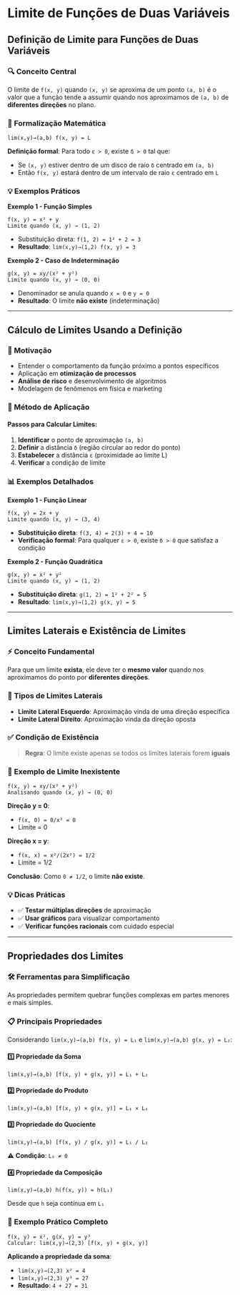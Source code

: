 # Limite de Funções de Duas Variáveis

## Definição de Limite para Funções de Duas Variáveis

### 🔍 Conceito Central
O limite de `f(x, y)` quando `(x, y)` se aproxima de um ponto `(a, b)` é o valor que a função tende a assumir quando nos aproximamos de `(a, b)` de **diferentes direções** no plano.

### 📐 Formalização Matemática
```
lim(x,y)→(a,b) f(x, y) = L
```

**Definição formal**: Para todo `ε > 0`, existe `δ > 0` tal que:
- Se `(x, y)` estiver dentro de um disco de raio `δ` centrado em `(a, b)`
- Então `f(x, y)` estará dentro de um intervalo de raio `ε` centrado em `L`

### 💡 Exemplos Práticos

**Exemplo 1 - Função Simples**
```
f(x, y) = x² + y
Limite quando (x, y) → (1, 2)
```
- Substituição direta: `f(1, 2) = 1² + 2 = 3`
- **Resultado**: `lim(x,y)→(1,2) f(x, y) = 3`

**Exemplo 2 - Caso de Indeterminação**
```
g(x, y) = xy/(x² + y²)
Limite quando (x, y) → (0, 0)
```
- Denominador se anula quando `x = 0` e `y = 0`
- **Resultado**: O limite **não existe** (indeterminação)

---

## Cálculo de Limites Usando a Definição

### 🎯 Motivação
- Entender o comportamento da função próximo a pontos específicos
- Aplicação em **otimização de processos**
- **Análise de risco** e desenvolvimento de algoritmos
- Modelagem de fenômenos em física e marketing

### 🔧 Método de Aplicação

#### Passos para Calcular Limites:
1. **Identificar** o ponto de aproximação `(a, b)`
2. **Definir** a distância `δ` (região circular ao redor do ponto)
3. **Estabelecer** a distância `ε` (proximidade ao limite L)
4. **Verificar** a condição de limite

### 📊 Exemplos Detalhados

**Exemplo 1 - Função Linear**
```
f(x, y) = 2x + y
Limite quando (x, y) → (3, 4)
```
- **Substituição direta**: `f(3, 4) = 2(3) + 4 = 10`
- **Verificação formal**: Para qualquer `ε > 0`, existe `δ > 0` que satisfaz a condição

**Exemplo 2 - Função Quadrática**
```
g(x, y) = x² + y²
Limite quando (x, y) → (1, 2)
```
- **Substituição direta**: `g(1, 2) = 1² + 2² = 5`
- **Resultado**: `lim(x,y)→(1,2) g(x, y) = 5`

---

## Limites Laterais e Existência de Limites

### ⚡ Conceito Fundamental
Para que um limite **exista**, ele deve ter o **mesmo valor** quando nos aproximamos do ponto por **diferentes direções**.

### 🧭 Tipos de Limites Laterais
- **Limite Lateral Esquerdo**: Aproximação vinda de uma direção específica
- **Limite Lateral Direito**: Aproximação vinda da direção oposta

### ✅ Condição de Existência
> **Regra**: O limite existe apenas se todos os limites laterais forem **iguais**

### 🚨 Exemplo de Limite Inexistente
```
f(x, y) = xy/(x² + y²)
Analisando quando (x, y) → (0, 0)
```

**Direção y = 0**:
- `f(x, 0) = 0/x² = 0`
- Limite = 0

**Direção x = y**:
- `f(x, x) = x²/(2x²) = 1/2`
- Limite = 1/2

**Conclusão**: Como `0 ≠ 1/2`, o limite **não existe**.

### 💡 Dicas Práticas
- ✅ **Testar múltiplas direções** de aproximação
- ✅ **Usar gráficos** para visualizar comportamento
- ✅ **Verificar funções racionais** com cuidado especial

---

## Propriedades dos Limites

### 🛠️ Ferramentas para Simplificação
As propriedades permitem quebrar funções complexas em partes menores e mais simples.

### 📋 Principais Propriedades

Considerando `lim(x,y)→(a,b) f(x, y) = L₁` e `lim(x,y)→(a,b) g(x, y) = L₂`:

#### 1️⃣ **Propriedade da Soma**
```
lim(x,y)→(a,b) [f(x, y) + g(x, y)] = L₁ + L₂
```

#### 2️⃣ **Propriedade do Produto**
```
lim(x,y)→(a,b) [f(x, y) × g(x, y)] = L₁ × L₂
```

#### 3️⃣ **Propriedade do Quociente**
```
lim(x,y)→(a,b) [f(x, y) / g(x, y)] = L₁ / L₂
```
⚠️ **Condição**: `L₂ ≠ 0`

#### 4️⃣ **Propriedade da Composição**
```
lim(x,y)→(a,b) h(f(x, y)) = h(L₁)
```
Desde que `h` seja contínua em `L₁`

### 🧮 Exemplo Prático Completo
```
f(x, y) = x², g(x, y) = y³
Calcular: lim(x,y)→(2,3) [f(x, y) + g(x, y)]
```

**Aplicando a propriedade da soma**:
- `lim(x,y)→(2,3) x² = 4`
- `lim(x,y)→(2,3) y³ = 27`
- **Resultado**: `4 + 27 = 31`
